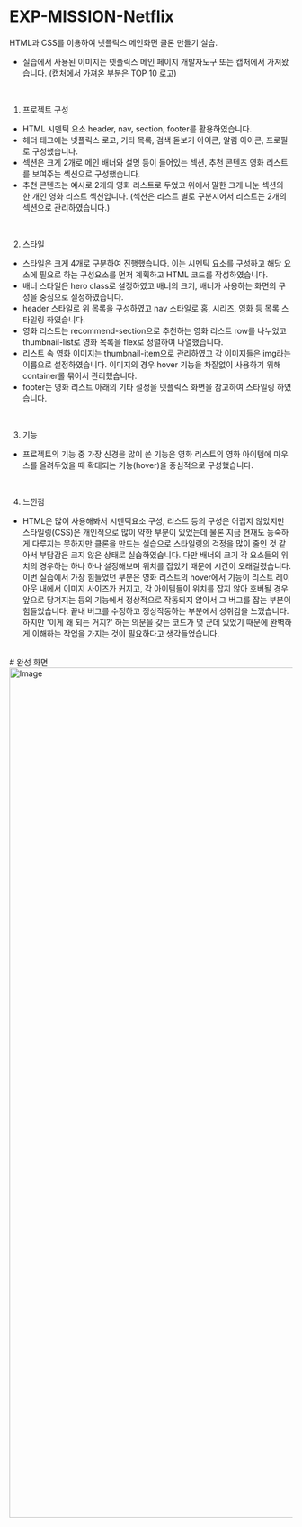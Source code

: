 # EXP-MISSION-Netflix
HTML과 CSS를 이용하여 넷플릭스 메인화면 클론 만들기 실습.

- 실습에서 사용된 이미지는 넷플릭스 메인 페이지 개발자도구 또는 캡처에서 가져왔습니다. (캡처에서 가져온 부분은 TOP 10 로고)
<br>

1. 프로젝트 구성
- HTML 시멘틱 요소 header, nav, section, footer를 활용하였습니다.
- 헤더 태그에는 넷플릭스 로고, 기타 목록, 검색 돋보기 아이콘, 알림 아이콘, 프로필로 구성했습니다.
- 섹션은 크게 2개로 메인 배너와 설명 등이 들어있는 섹션, 추천 콘텐츠 영화 리스트를 보여주는 섹션으로 구성했습니다.
- 추천 콘텐츠는 예시로 2개의 영화 리스트로 두었고 위에서 말한 크게 나눈 섹션의 한 개인 영화 리스트 섹션입니다. (섹션은 리스트 별로 구분지어서 리스트는 2개의 섹션으로 관리하였습니다.)

<br>

2. 스타일
- 스타일은 크게 4개로 구분하여 진행했습니다. 이는 시멘틱 요소를 구성하고 해당 요소에 필요로 하는 구성요소를 먼저 계획하고 HTML 코드를 작성하였습니다.
- 배너 스타일은 hero class로 설정하였고 배너의 크기, 배너가 사용하는 화면의 구성을 중심으로 설정하였습니다.
- header 스타일로 위 목록을 구성하였고 nav 스타일로 홈, 시리즈, 영화 등 목록 스타일링 하였습니다.
- 영화 리스트는 recommend-section으로 추천하는 영화 리스트 row를 나누었고 thumbnail-list로 영화 목록을 flex로 정렬하여 나열했습니다.
- 리스트 속 영화 이미지는 thumbnail-item으로 관리하였고 각 이미지들은 img라는 이름으로 설정하였습니다. 이미지의 경우 hover 기능을 차질없이 사용하기 위해 container롤 묶어서 관리했습니다.
- footer는 영화 리스트 아래의 기타 설정을 넷플릭스 화면을 참고하여 스타일링 하였습니다.

<br>

3. 기능
- 프로젝트의 기능 중 가장 신경을 많이 쓴 기능은 영화 리스트의 영화 아이템에 마우스를 올려두었을 때 확대되는 기능(hover)을 중심적으로 구성했습니다.

<br>

4. 느낀점
- HTML은 많이 사용해봐서 시멘틱요소 구성, 리스트 등의 구성은 어렵지 않았지만 스타일링(CSS)은 개인적으로 많이 약한 부분이 있었는데 물론 지금 현재도 능숙하게 다루지는 못하지만 클론을 만드는 실습으로 스타일링의 걱정을 많이 줄인 것 같아서 부담감은 크지 않은 상태로 실습하였습니다. 다만 배너의 크기 각 요소들의 위치의 경우하는 하나 하나 설정해보며 위치를 잡았기 때문에 시간이 오래걸렸습니다. 이번 실습에서 가장 힘들었던 부분은 영화 리스트의 hover에서 기능이 리스트 레이아웃 내에서 이미지 사이즈가 커지고, 각 아이템들이 위치를 잡지 않아 호버될 경우 앞으로 당겨지는 등의 기능에서 정상적으로 작동되지 않아서 그 버그를 잡는 부분이 힘들었습니다. 끝내 버그를 수정하고 정상작동하는 부분에서 성취감을 느꼈습니다. 하지만 '이게 왜 되는 거지?' 하는 의문을 갖는 코드가 몇 군데 있었기 때문에 완벽하게 이해하는 작업을 가지는 것이 필요하다고 생각들었습니다.

<br>
# 완성 화면
<img width="1511" alt="Image" src="https://github.com/user-attachments/assets/564c7620-7323-45ad-8a18-5caf356c5187" />
